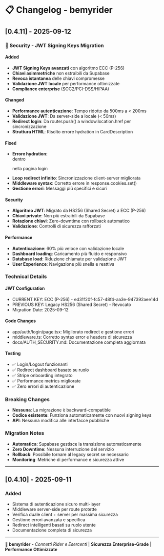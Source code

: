 # 📋 Changelog - bemyrider

## [0.4.11] - 2025-09-12

### 🔑 Security - JWT Signing Keys Migration

#### Added
- **JWT Signing Keys avanzati** con algoritmo ECC (P-256)
- **Chiavi asimmetriche** non estraibili da Supabase
- **Revoca istantanea** delle chiavi compromesse
- **Validazione JWT locale** per performance ottimizzate
- **Compliance enterprise** (SOC2/PCI-DSS/HIPAA)

#### Changed
- **Performance autenticazione**: Tempo ridotto da 500ms a < 200ms
- **Validazione JWT**: Da server-side a locale (< 50ms)
- **Redirect login**: Da router.push() a window.location.href per sincronizzazione
- **Struttura HTML**: Risolto errore hydration in CardDescription

#### Fixed
- **Errore hydration**: <div> dentro <p> nella pagina login
- **Loop redirect infinito**: Sincronizzazione client-server migliorata
- **Middleware syntax**: Corretto errore in response.cookies.set()
- **Gestione errori**: Messaggi più specifici e sicuri

#### Security
- **Algoritmo JWT**: Migrato da HS256 (Shared Secret) a ECC (P-256)
- **Chiavi private**: Non più estraibili da Supabase
- **Rotazione chiavi**: Zero-downtime con rollback automatico
- **Validazione**: Controlli di sicurezza rafforzati

#### Performance
- **Autenticazione**: 60% più veloce con validazione locale
- **Dashboard loading**: Caricamento più fluido e responsivo
- **Database load**: Riduzione chiamate per validazione JWT
- **User Experience**: Navigazione più snella e reattiva

### Technical Details

#### JWT Configuration
- CURRENT KEY: ECC (P-256) - ed31f20f-fc57-48f4-aa3e-947392aee14d
- PREVIOUS KEY: Legacy HS256 (Shared Secret) - Revocato
- Migration Date: 2025-09-12

#### Code Changes
- app/auth/login/page.tsx: Migliorato redirect e gestione errori
- middleware.ts: Corretto syntax error e headers di sicurezza
- docs/AUTH_SECURITY.md: Documentazione completa aggiornata

#### Testing
- ✅ Login/Logout funzionanti
- ✅ Redirect dashboard basato su ruolo
- ✅ Stripe onboarding integrato
- ✅ Performance metrics migliorate
- ✅ Zero errori di autenticazione

### Breaking Changes
- **Nessuna**: La migrazione è backward-compatible
- **Codice esistente**: Funziona automaticamente con nuovi signing keys
- **API**: Nessuna modifica alle interfacce pubbliche

### Migration Notes
- **Automatica**: Supabase gestisce la transizione automaticamente
- **Zero Downtime**: Nessuna interruzione del servizio
- **Rollback**: Possibile tornare al legacy secret se necessario
- **Monitoring**: Metriche di performance e sicurezza attive

---

## [0.4.10] - 2025-09-11

### Added
- Sistema di autenticazione sicuro multi-layer
- Middleware server-side per route protette
- Verifica duale client + server per massima sicurezza
- Gestione errori avanzata e specifica
- Redirect intelligenti basati su ruolo utente
- Documentazione completa di sicurezza

---

**🔐 bemyrider** - *Connetti Rider e Esercenti* | **Sicurezza Enterprise-Grade** | **Performance Ottimizzate**

